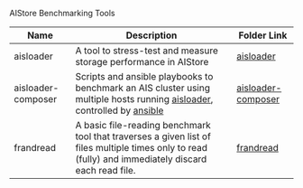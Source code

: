 AIStore Benchmarking Tools

| Name                  | Description           | Folder Link      |
|-----------------------|-----------------------|------------------|
| aisloader             | A tool to stress-test and measure storage performance in AIStore  | [aisloader](/bench/tools/aisloader/README.md)     |
| aisloader-composer | Scripts and ansible playbooks to benchmark an AIS cluster using multiple hosts running [aisloader](/bench/tools/aisloader), controlled by [ansible](https://github.com/ansible/ansible)  | [aisloader-composer](/bench/tools/aisloader-composer)    |
| frandread             | A basic file-reading benchmark tool that traverses a given list of files multiple times only to read (fully) and immediately discard each read file. | [frandread](/bench/tools/frandread)  |
